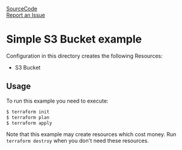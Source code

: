 [SourceCode](https://github.com/nclouds/terraform-aws-s3-bucket/tree/v0.2.3/examples/simple)   
[Report an Issue](https://github.com/nclouds/terraform-aws-s3-bucket/issues)

# Simple S3 Bucket example

Configuration in this directory creates the following Resources:
- S3 Bucket

## Usage

To run this example you need to execute:

```bash
$ terraform init
$ terraform plan
$ terraform apply
```

Note that this example may create resources which cost money. Run `terraform destroy` when you don't need these resources.
